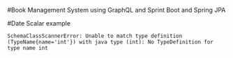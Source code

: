 #Book Management System using GraphQL and Sprint Boot and Spring JPA



#Date Scalar example

    SchemaClassScannerError: Unable to match type definition (TypeName{name='int'}) with java type (int): No TypeDefinition for type name int